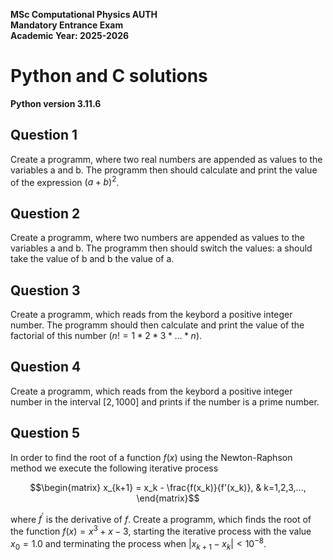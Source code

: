 **MSc Computational Physics AUTH**<br>
**Mandatory Entrance Exam**<br>
**Academic Year: 2025-2026**<br>

# Python and C solutions
**Python version 3.11.6**<br>

## Question 1
Create a programm, where two real numbers are appended as values to the variables a and b. The programm then should calculate and print the value of the expression $(a+b)^2$.

## Question 2
Create a programm, where two numbers are appended as values to the variables a and b. The programm then should switch the values: a should take the value of b and b the value of a.

## Question 3
Create a programm, which reads from the keybord a positive integer number. The programm should then calculate and print the value of the factorial of this number $(n!=1*2*3*...*n)$.

## Question 4
Create a programm, which reads from the keybord a positive integer number in the interval $[2,1000]$ and prints if the number is a prime number.

## Question 5
In order to find the root of a function $f(x)$ using the Newton-Raphson method we execute the following iterative process

$$\begin{matrix} x_{k+1} = x_k - \frac{f(x_k)}{f'(x_k)}, & k=1,2,3,..., \end{matrix}$$

where $f^{'}$ is the derivative of $f$. Create a programm, which finds the root of the function $f(x) = x^3 + x - 3$, starting the iterative process with the value $x_0=1.0$ and terminating the process when $|x_{k+1} - x_k| < 10^{-8}$. 
